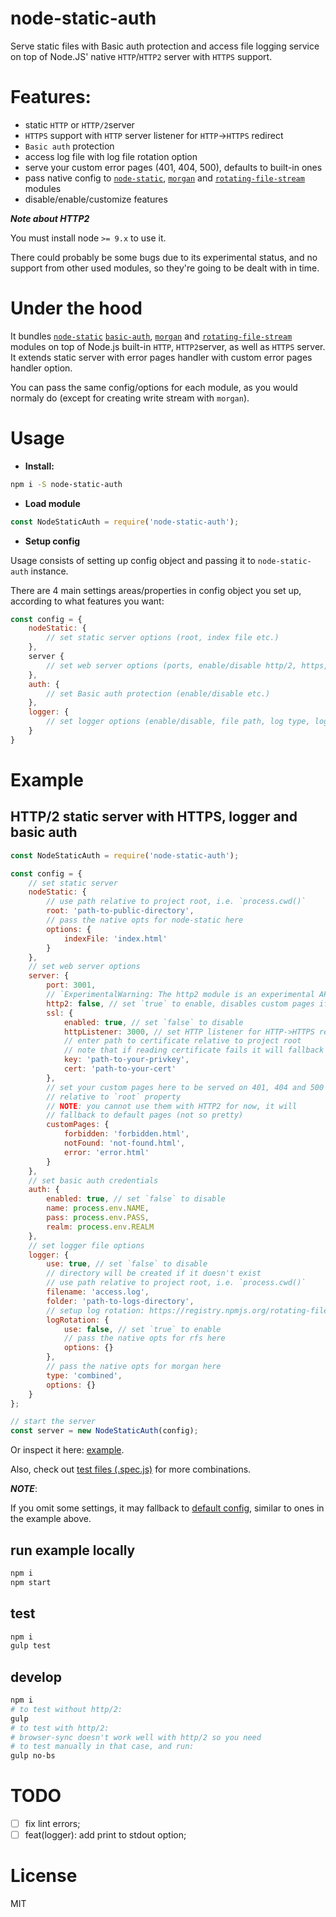 # node-static-auth
Serve static files with Basic auth protection and access file logging service on top of Node.JS' native `HTTP`/`HTTP2` server with `HTTPS` support.

# Features:

- static `HTTP` or `HTTP/2`server
- `HTTPS` support with `HTTP` server listener for `HTTP`->`HTTPS` redirect
- `Basic auth` protection
- access log file with log file rotation option
- serve your custom error pages (401, 404, 500), defaults to built-in ones
- pass native config to [`node-static`](https://www.npmjs.com/package/node-static), [`morgan`](https://www.npmjs.com/package/morgan) and [`rotating-file-stream`](https://npmjs.com/package/rotating-file-stream) modules
- disable/enable/customize features

___Note about HTTP2___

You must install node `>= 9.x` to use it.

There could probably be some bugs due to its experimental status, and no support from other used modules, so they're going to be dealt with in time.

# Under the hood

It bundles [`node-static`](https://www.npmjs.com/package/node-static) [`basic-auth`](https://www.npmjs.com/package/basic-auth), [`morgan`](https://www.npmjs.com/package/morgan) and [`rotating-file-stream`](https://npmjs.com/package/rotating-file-stream) modules on top of Node.js built-in `HTTP`, `HTTP2`server, as well as `HTTPS` server. It extends static server with error pages handler with custom error pages handler option.

You can pass the same config/options for each module, as you would normaly do (except for creating write stream with `morgan`).


# Usage

- __Install:__

```bash
npm i -S node-static-auth
```

- __Load module__

```js
const NodeStaticAuth = require('node-static-auth');
```

- __Setup config__

Usage consists of setting up config object and passing it to `node-static-auth` instance.

There are 4 main settings areas/properties in config object you set up, according to what features you want:

```js
const config = {
	nodeStatic: {
		// set static server options (root, index file etc.)
	},
	server {
		// set web server options (ports, enable/disable http/2, https, http->https, custom pages etc.)
	},
	auth: {
		// set Basic auth protection (enable/disable etc.)
	},
	logger: {
		// set logger options (enable/disable, file path, log type, log rotation etc.)
	}
}
```

# Example

## HTTP/2 static server with HTTPS, logger and basic auth

```js
const NodeStaticAuth = require('node-static-auth');

const config = {
    // set static server
    nodeStatic: {
        // use path relative to project root, i.e. `process.cwd()`
        root: 'path-to-public-directory',
        // pass the native opts for node-static here
        options: {
            indexFile: 'index.html'
        }
    },
    // set web server options
    server: {
        port: 3001,
        // `ExperimentalWarning: The http2 module is an experimental API.`
        http2: false, // set `true` to enable, disables custom pages if set
        ssl: {
            enabled: true, // set `false` to disable
            httpListener: 3000, // set HTTP listener for HTTP->HTTPS redirect
            // enter path to certificate relative to project root
            // note that if reading certificate fails it will fallback to HTTP server
            key: 'path-to-your-privkey',
            cert: 'path-to-your-cert'
        },
        // set your custom pages here to be served on 401, 404 and 500
        // relative to `root` property
        // NOTE: you cannot use them with HTTP2 for now, it will
        // fallback to default pages (not so pretty)
        customPages: {
            forbidden: 'forbidden.html',
            notFound: 'not-found.html',
            error: 'error.html'
        }
    },
    // set basic auth credentials
    auth: {
        enabled: true, // set `false` to disable
        name: process.env.NAME,
        pass: process.env.PASS,
        realm: process.env.REALM
    },
    // set logger file options
    logger: {
        use: true, // set `false` to disable
        // directory will be created if it doesn't exist
        // use path relative to project root, i.e. `process.cwd()`
        filename: 'access.log',
        folder: 'path-to-logs-directory',
        // setup log rotation: https://registry.npmjs.org/rotating-file-stream
        logRotation: {
            use: false, // set `true` to enable
            // pass the native opts for rfs here
            options: {}
        },
        // pass the native opts for morgan here
        type: 'combined',        
        options: {}
    }
};

// start the server
const server = new NodeStaticAuth(config);
```

Or inspect it here: [example](example/app.js).

Also, check out [test files (.spec.js)](src/) for more combinations.

___NOTE___:

If you omit some settings, it may fallback to [default config](src/server/default-config.js), similar to ones in the example above.


## run example locally
```bash
npm i
npm start
```

## test
```bash
npm i
gulp test
```

## develop
```bash
npm i
# to test without http/2:
gulp
# to test with http/2:
# browser-sync doesn't work well with http/2 so you need
# to test manually in that case, and run:
gulp no-bs
```

# TODO

- [ ] fix lint errors;
- [ ] feat(logger): add print to stdout option;

# License
MIT
